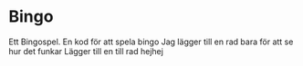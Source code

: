 # Bingo
Ett Bingospel. 
En kod för att spela bingo
Jag lägger till en rad bara för att se hur det funkar
Lägger till en till rad
hejhej
